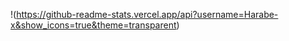 

!(https://github-readme-stats.vercel.app/api?username=Harabe-x&show_icons=true&theme=transparent)

